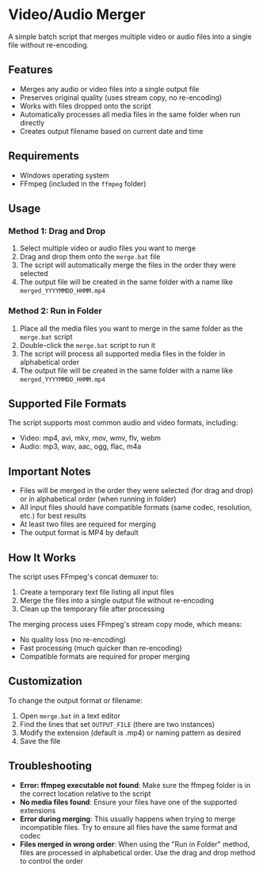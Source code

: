 # Video/Audio Merger

A simple batch script that merges multiple video or audio files into a single file without re-encoding.

## Features

- Merges any audio or video files into a single output file
- Preserves original quality (uses stream copy, no re-encoding)
- Works with files dropped onto the script
- Automatically processes all media files in the same folder when run directly
- Creates output filename based on current date and time

## Requirements

- Windows operating system
- FFmpeg (included in the `ffmpeg` folder)

## Usage

### Method 1: Drag and Drop

1. Select multiple video or audio files you want to merge
2. Drag and drop them onto the `merge.bat` file
3. The script will automatically merge the files in the order they were selected
4. The output file will be created in the same folder with a name like `merged_YYYYMMDD_HHMM.mp4`

### Method 2: Run in Folder

1. Place all the media files you want to merge in the same folder as the `merge.bat` script
2. Double-click the `merge.bat` script to run it
3. The script will process all supported media files in the folder in alphabetical order
4. The output file will be created in the same folder with a name like `merged_YYYYMMDD_HHMM.mp4`

## Supported File Formats

The script supports most common audio and video formats, including:

- Video: mp4, avi, mkv, mov, wmv, flv, webm
- Audio: mp3, wav, aac, ogg, flac, m4a

## Important Notes

- Files will be merged in the order they were selected (for drag and drop) or in alphabetical order (when running in folder)
- All input files should have compatible formats (same codec, resolution, etc.) for best results
- At least two files are required for merging
- The output format is MP4 by default

## How It Works

The script uses FFmpeg's concat demuxer to:
1. Create a temporary text file listing all input files
2. Merge the files into a single output file without re-encoding
3. Clean up the temporary file after processing

The merging process uses FFmpeg's stream copy mode, which means:
- No quality loss (no re-encoding)
- Fast processing (much quicker than re-encoding)
- Compatible formats are required for proper merging

## Customization

To change the output format or filename:

1. Open `merge.bat` in a text editor
2. Find the lines that set `OUTPUT_FILE` (there are two instances)
3. Modify the extension (default is .mp4) or naming pattern as desired
4. Save the file

## Troubleshooting

- **Error: ffmpeg executable not found**: Make sure the ffmpeg folder is in the correct location relative to the script
- **No media files found**: Ensure your files have one of the supported extensions
- **Error during merging**: This usually happens when trying to merge incompatible files. Try to ensure all files have the same format and codec
- **Files merged in wrong order**: When using the "Run in Folder" method, files are processed in alphabetical order. Use the drag and drop method to control the order
